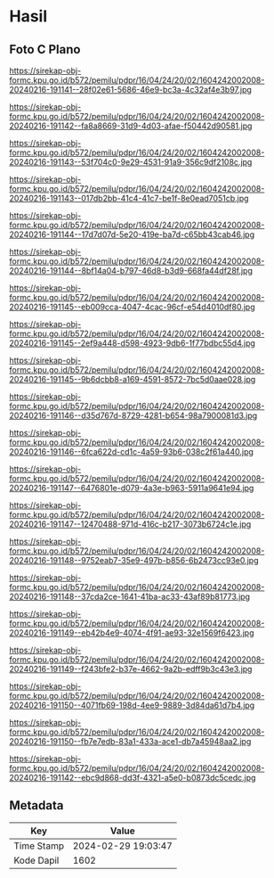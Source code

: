 # Hasil

## Foto C Plano

https://sirekap-obj-formc.kpu.go.id/b572/pemilu/pdpr/16/04/24/20/02/1604242002008-20240216-191141--28f02e61-5686-46e9-bc3a-4c32af4e3b97.jpg

https://sirekap-obj-formc.kpu.go.id/b572/pemilu/pdpr/16/04/24/20/02/1604242002008-20240216-191142--fa8a8669-31d9-4d03-afae-f50442d90581.jpg

https://sirekap-obj-formc.kpu.go.id/b572/pemilu/pdpr/16/04/24/20/02/1604242002008-20240216-191143--53f704c0-9e29-4531-91a9-356c9df2108c.jpg

https://sirekap-obj-formc.kpu.go.id/b572/pemilu/pdpr/16/04/24/20/02/1604242002008-20240216-191143--017db2bb-41c4-41c7-be1f-8e0ead7051cb.jpg

https://sirekap-obj-formc.kpu.go.id/b572/pemilu/pdpr/16/04/24/20/02/1604242002008-20240216-191144--17d7d07d-5e20-419e-ba7d-c65bb43cab46.jpg

https://sirekap-obj-formc.kpu.go.id/b572/pemilu/pdpr/16/04/24/20/02/1604242002008-20240216-191144--8bf14a04-b797-46d8-b3d9-668fa44df28f.jpg

https://sirekap-obj-formc.kpu.go.id/b572/pemilu/pdpr/16/04/24/20/02/1604242002008-20240216-191145--eb009cca-4047-4cac-96cf-e54d4010df80.jpg

https://sirekap-obj-formc.kpu.go.id/b572/pemilu/pdpr/16/04/24/20/02/1604242002008-20240216-191145--2ef9a448-d598-4923-9db6-1f77bdbc55d4.jpg

https://sirekap-obj-formc.kpu.go.id/b572/pemilu/pdpr/16/04/24/20/02/1604242002008-20240216-191145--9b6dcbb8-a169-4591-8572-7bc5d0aae028.jpg

https://sirekap-obj-formc.kpu.go.id/b572/pemilu/pdpr/16/04/24/20/02/1604242002008-20240216-191146--d35d767d-8729-4281-b654-98a7900081d3.jpg

https://sirekap-obj-formc.kpu.go.id/b572/pemilu/pdpr/16/04/24/20/02/1604242002008-20240216-191146--6fca622d-cd1c-4a59-93b6-038c2f61a440.jpg

https://sirekap-obj-formc.kpu.go.id/b572/pemilu/pdpr/16/04/24/20/02/1604242002008-20240216-191147--6476801e-d079-4a3e-b963-5911a9641e94.jpg

https://sirekap-obj-formc.kpu.go.id/b572/pemilu/pdpr/16/04/24/20/02/1604242002008-20240216-191147--12470488-971d-416c-b217-3073b6724c1e.jpg

https://sirekap-obj-formc.kpu.go.id/b572/pemilu/pdpr/16/04/24/20/02/1604242002008-20240216-191148--9752eab7-35e9-497b-b856-6b2473cc93e0.jpg

https://sirekap-obj-formc.kpu.go.id/b572/pemilu/pdpr/16/04/24/20/02/1604242002008-20240216-191148--37cda2ce-1641-41ba-ac33-43af89b81773.jpg

https://sirekap-obj-formc.kpu.go.id/b572/pemilu/pdpr/16/04/24/20/02/1604242002008-20240216-191149--eb42b4e9-4074-4f91-ae93-32e1569f6423.jpg

https://sirekap-obj-formc.kpu.go.id/b572/pemilu/pdpr/16/04/24/20/02/1604242002008-20240216-191149--f243bfe2-b37e-4662-9a2b-edff9b3c43e3.jpg

https://sirekap-obj-formc.kpu.go.id/b572/pemilu/pdpr/16/04/24/20/02/1604242002008-20240216-191150--4071fb69-198d-4ee9-9889-3d84da61d7b4.jpg

https://sirekap-obj-formc.kpu.go.id/b572/pemilu/pdpr/16/04/24/20/02/1604242002008-20240216-191150--fb7e7edb-83a1-433a-ace1-db7a45948aa2.jpg

https://sirekap-obj-formc.kpu.go.id/b572/pemilu/pdpr/16/04/24/20/02/1604242002008-20240216-191142--ebc9d868-dd3f-4321-a5e0-b0873dc5cedc.jpg


## Metadata

| Key        | Value               |
| ---------- | ------------------- |
| Time Stamp | 2024-02-29 19:03:47 |
| Kode Dapil | 1602                |




